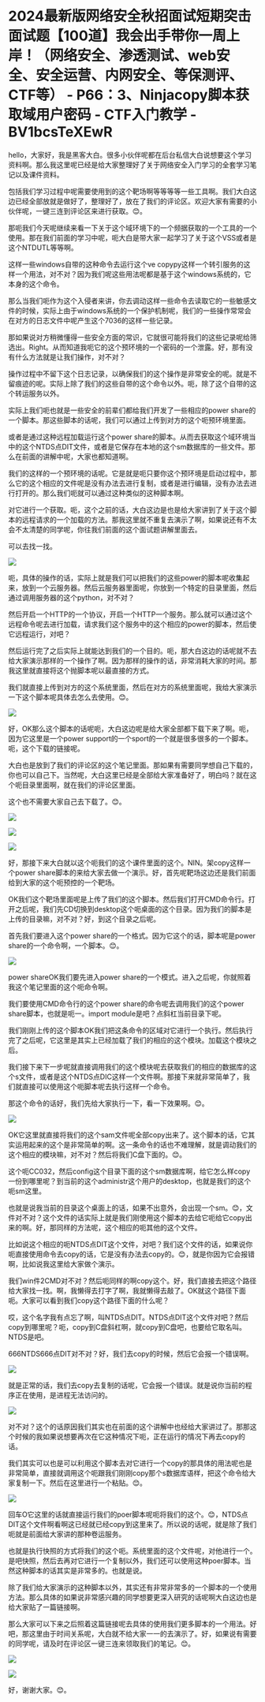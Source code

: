 # 2024最新版网络安全秋招面试短期突击面试题【100道】我会出手带你一周上岸！（网络安全、渗透测试、web安全、安全运营、内网安全、等保测评、CTF等） - P66：3、Ninjacopy脚本获取域用户密码 - CTF入门教学 - BV1bcsTeXEwR

hello，大家好，我是黑客大白。很多小伙伴呢都在后台私信大白说想要这个学习资料啊。那么我这里呢已经是给大家整理好了关于网络安全入门学习的全套学习笔记以及课件资料。

包括我们学习过程中呢需要使用到的这个靶场啊等等等等一些工具啊。我们大白这边已经全部放就是做好了，整理好了，放在了我们的评论区。欢迎大家有需要的小伙伴呢，一键三连到评论区来进行获取。😊。

那呃我们今天呢继续来看一下关于这个域环境下的一个频据获取的一个工具的一个使用。那在我们前面的学习中呢，呃大白是带大家一起学习了关于这个VSS或者是这个NTDUTL等等啊。

这样一些windows自带的这种命令去运行这个ve copypy这样一个转引服务的这样一个用法，对不对？因为我们呢这些用法呢都是基于这个windows系统的，它本身的这个命令。

那么当我们呃作为这个入侵者来讲，你去调动这样一些命令去读取它的一些敏感文件的时候，实际上由于windows系统的一个保护机制呢，我们的一些操作常常会在对方的日志文件中呢产生这个7036的这样一些记录。

那如果说对方稍微懂得一些安全方面的常识，它就很可能将我们的这些记录呢给筛选出。Right。从而知道我呃它的这个预环境的一个密码的一个泄露。好，那有没有什么方法就是让我们操作，对不对？

操作过程中不留下这个日志记录，以确保我们的这个操作是非常安全的呢。就是不留痕迹的呢。实际上除了我们的这些自带的这个命令以外。呃，除了这个自带的这个转运服务以外。

实际上我们呃也就是一些安全的前辈们都给我们开发了一些相应的power share的一个脚本。那这些脚本的话呢，我们可以通过上传到对方的这个呃预环境里面。

或者是通过这种远程加载运行这个power share的脚本。从而去获取这个域环境当中的这个NTDS点DIT文件，或者是它保存在本地的这个sm数据库的一些文件。那么在前面的讲解中呢，大家也都知道啊。

我们的这样的一个预环境的话呢。它是就是呃只要你这个预环境是启动过程中，那么它的这个相应的文件呢是没有办法去进行复制，或者是进行编辑，没有办法去进行打开的。那么我们呃就可以通过这种类似的这种脚本啊。

对它进行一个获取。呃，这个之前的话，大白这边是也是给大家讲到了关于这个脚本的远程请求的一个加载的方法。那我这里就不重复去演示了啊，如果说还有不太会不太清楚的同学呢，你往我们前面的这个面试题讲解里面去。

可以去找一找。

![](img/1e7202a6f84d444d3b38d6ca4ee3e17a_1.png)

呃，具体的操作的话，实际上就是我们可以把我们的这些power的脚本呢收集起来，放到一个云服务器。然后云服务器里面呢，你放到一个特定的目录里面，然后通过调用服务器的这个python，对不对？

然后开启一个HTTP的一个协议，开启一个HTTP一个服务。那么就可以通过这个远程命令呢去进行加载，请求我们这个服务中的这个相应的power的脚本，然后使它远程运行，对吧？

然后运行完了之后实际上就能达到我们的一个目的。呃，那大白这边的话呢就不去给大家演示那样的一个操作了啊。因为那样的操作的话，非常消耗大家的时间。那我这里就直接将这个抛脚本呢以最直接的方式。

我们就直接上传到对方的这个系统里面，然后在对方的系统里面呢，我给大家演示一下这个脚本呢具体去怎么去使用。😊。



![](img/1e7202a6f84d444d3b38d6ca4ee3e17a_3.png)

好，OK那么这个脚本的话呢呃，大白这边呢是给大家全部都下载下来了啊。呃，因为它这里是一个power support的一个sport的一个就是很多很多的一个脚本。呃，这个下载的链接呢。

大白也是放到了我们的评论区的这个笔记里面。那如果有需要同学想自己下载的，你也可以自己下。当然呢，大白这里已经是全部给大家准备好了，明白吗？就在这个呃目录里面啊，就在我们的评论区里面。

这个也不需要大家自己去下载了。😊。

![](img/1e7202a6f84d444d3b38d6ca4ee3e17a_5.png)

![](img/1e7202a6f84d444d3b38d6ca4ee3e17a_6.png)

![](img/1e7202a6f84d444d3b38d6ca4ee3e17a_7.png)

好，那接下来大白就以这个呃我们的这个课件里面的这个。NIN。架copy这样一个power share脚本的来给大家去做一个演示。好，首先呢靶场这边还是我们前面给到大家的这个呃预控的一个靶场。

OK我们这个靶场里面呢是上传了我们的这个脚本。然后我们打开CMD命令行。打开之后呢，我们先CD切换到desktop这个呃桌面的这个目录。因为我们的脚本是上传的目录嘛，对不对？好，到这个目录之后呢。

首先我们要进入这个power share的一个格式。因为它这个的话，脚本呢是power share的一个命令啊，一个脚本。😊。



![](img/1e7202a6f84d444d3b38d6ca4ee3e17a_9.png)

power shareOK我们要先进入power share的一个模式。进入之后呢，你就照着我这个笔记里面的这个呃命令啊。

我们要使用CMD命令行的这个power share的命令呢去调用我们的这个power share脚本，也就是呃一。import module是吧？点斜杠当前目录下呢。

我们刚刚上传的这个脚本OK我们把这条命令的区域对它进行一个执行。然后执行完了之后呢，它这里是其实上已经加载了我们的相应的这个模块。加载这个模块之后。

我们接下来下一步呢就直接调用我们的这个模块呢去获取我们的相应的数据库的这个s文件，或者是这个NTDS点DIC这样一个文件啊。那接下来就非常简单了，我们就直接可以使用这个呃脚本呢去执行这样一个命令。

那这个命令的话好，我们先给大家执行一下，看一下效果啊。😊。

![](img/1e7202a6f84d444d3b38d6ca4ee3e17a_11.png)

OK它这里就直接将我们的这个sam文件呢全部copy出来了。这个脚本的话，它其实运用起来的这个是非常简单的啊。这一条命令的话也不难理解，就是调动我们的这个相应的模块嘛，对不对？然后将我们C盘下面的。😊。

这个呃CC032，然后config这个目录下面的这个sm数据库啊，给它怎么样copy一份到哪里呢？到当前的这个administr这个用户的desktop，也就是我们的这个呃sm这里。

也就是说我当前的目录这个桌面上的话，如果不出意外，会出现一个sm。😊，文件对不对？这个文件的话实际上就是我们刚使用这个脚本的去给它呃给它copy出来的啊。好，那同样的方法呢，这个相应的呃其他的这个文件。

比如说这个相应的呃NTDS点DIT这个文件，对吧？我们这个文件的话，如果说你呃直接使用命令去copy的话，它是没有办法去copy的。😊，就是你因为它会报错啊，比如说我这里给大家做个演示。

我们win件2CMD对不对？然后呃同样的啊copy这个。好，我们直接去把这个路径给大家找一找。啊，我懒得去打字了啊，我就懒得去敲了。OK就这个路径下面呃。大家可以看到我们copy这个路径下面的什么呢？

哎，这个名字我有点忘了啊，叫NTDS点DIT。NTDS点DIT这个文件对吧？然后copy到哪里呢？呃，copy到C盘斜杠啊，就copy到C盘吧，也要给它取名叫。NTDS是吧。

666NTDS666点DIT对不对？好，我们去copy的时候，然后它会报一个错误啊。

![](img/1e7202a6f84d444d3b38d6ca4ee3e17a_13.png)

就是正常的话，我们去copy去复制的话呢，它会报一个错误。就是说你当前的程序正在使用，是进程无法访问的。



![](img/1e7202a6f84d444d3b38d6ca4ee3e17a_15.png)

对不对？这个的话原因我们其实也在前面的这个讲解中也经给大家讲过了。那那这个时候的我如果说想要再次在它这种情况下呃，正在运行的情况下再去copy的话。

我们其实可以也是可以利用这个脚本去对它进行一个copy的那具体的用法呢也是非常简单，直接就调用这个呃跟我们刚刚copy那个s数据库语样，把这个命令给大家复制一下。然后在这里进行一个粘贴。😊。



![](img/1e7202a6f84d444d3b38d6ca4ee3e17a_17.png)

回车O它这里的话就直接运行我们的poer脚本呢呃将我们的这个。😊，NTDS点DIT这个文件啊看啊这已经就已经copy到这里来了。所以说的话呢，就是除了我们呃就是前面给大家讲的那种卷运服务。

也就是执行快照的方式将我们的这个呃。系统里面的这个文件呢，对他进行一个。是吧快照，然后去再对它进行一个复制以外，我们还可以使用这种poer脚本。当然这种脚本的话其实是非常多的。也就是说。

除了我们给大家演示的这种脚本以外，其实还有非常非常多的一个脚本的一个使用方法。那么具体的如果说非常感兴趣的同学想要更深入研究的话呢啊大白这边也是给大家贴了一篇链接啊。

那么大家可以下来之后照着这篇链接呢去具体的使用我们更多脚本的一个用法。好吧，那这里由于时间关系呢，大白就不给大家一一的去演示了。好，如果说有需要的同学呢，请及时在评论区一键三连来领取我们的笔记。😊。



![](img/1e7202a6f84d444d3b38d6ca4ee3e17a_19.png)

![](img/1e7202a6f84d444d3b38d6ca4ee3e17a_20.png)

好，谢谢大家。😊。